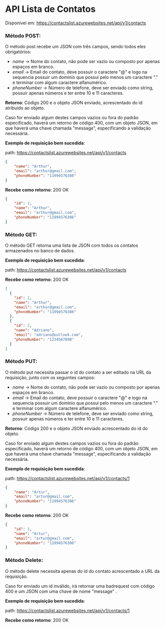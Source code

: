 # API Lista de Contatos

Disponível em: https://contactslist.azurewebsites.net/api/v1/contacts

### Método POST:
O método post recebe um JSON com três campos, sendo todos eles obrigatórios:
* *name* -> Nome do contato, não pode ser vazio ou composto por apenas espaços em branco.
* *email* -> Email do contato, deve possuir o caractere "@" e logo na sequencia possuir um domínio que possui pelo menos um caractere "." e terminar com algum caractere alfanumérico.
* *phoneNumber* -> Número de telefone, deve ser enviado como string, possuir apenas números e ter entre 10 e 11 caracteres.

**Retorno**: Código 200 e o objeto JSON enviado, acrescentado do id atribuído ao objeto.

Caso for enviado algum destes campos vazios ou fora do padrão especificado, haverá um retorno de código 400, com um objeto JSON, em que haverá uma chave chamada "message", especificando a validação necessária.

**Exemplo de requisição bem sucedida**:

path: https://contactslist.azurewebsites.net/api/v1/contacts

```json
{
    "name": "Arthur",
    "email": "arthur@gmail.com",
    "phoneNumber": "11994576386"
}
```

**Recebe como retorno**: 200 OK

```json
{
    "id": 1,
    "name": "Arthur",
    "email": "arthur@gmail.com",
    "phoneNumber": "11994576386"
}
```

### Método GET:
O método GET retorna uma lista de JSON com todos os contatos armazenados no banco de dados.

**Exemplo de requisição bem sucedida**:

path: https://contactslist.azurewebsites.net/api/v1/contacts

**Recebe como retorno**: 200 OK
```json
[
  {
    "id": 1,
    "name": "Arthur",
    "email": "arthur@gmail.com",
    "phoneNumber": "11994576386"
  },
  {
    "id": 2,
    "name": "Adriano",
    "email": "adriano@outlook.com",
    "phoneNumber": "1234567890"
  }
]
```
### Método PUT:
O método put necessita passar o id do contato a ser editado na URL da requisição, junto com os seguintes campos:
* *name* -> Nome do contato, não pode ser vazio ou composto por apenas espaços em branco.
* *email* -> Email do contato, deve possuir o caractere "@" e logo na sequencia possuir um domínio que possui pelo menos um caractere "." e terminar com algum caractere alfanumérico.
* *phoneNumber* -> Número de telefone, deve ser enviado como string, possuir apenas números e ter entre 10 e 11 caracteres.

**Retorno**: Código 200 e o objeto JSON enviado acrescentado do id do objeto.

Caso for enviado algum destes campos vazios ou fora do padrão especificado, haverá um retorno de código 400, com um objeto JSON, em que haverá uma chave chamada "message", especificando a validação necessária.

**Exemplo de requisição bem sucedida**:

path: https://contactslist.azurewebsites.net/api/v1/contacts/1
```json
{
    "name": "Artur",
    "email": "artur@gmail.com",
    "phoneNumber": "11994576386"
}
```
**Recebe como retorno**: 200 OK
```json
{
    "id": 1,
    "name": "Artur",
    "email": "artur@gmail.com",
    "phoneNumber": "11994576386"
}
```
### Método Delete:
O método delete necessita apenas do id do contato acrescentado a URL da requisição.

Caso for enviado um id inválido, irá retornar uma badrequest com código 400 e um JSON com uma chave de nome "message" .

**Exemplo de requisição bem sucedida**:

path: https://contactslist.azurewebsites.net/api/v1/contacts/1


**Recebe como retorno**: 200 OK



